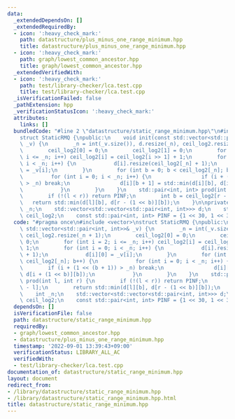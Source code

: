 ```yaml
---
data:
  _extendedDependsOn: []
  _extendedRequiredBy:
  - icon: ':heavy_check_mark:'
    path: datastructure/plus_minus_one_range_minimum.hpp
    title: datastructure/plus_minus_one_range_minimum.hpp
  - icon: ':heavy_check_mark:'
    path: graph/lowest_common_ancestor.hpp
    title: graph/lowest_common_ancestor.hpp
  _extendedVerifiedWith:
  - icon: ':heavy_check_mark:'
    path: test/library-checker/lca.test.cpp
    title: test/library-checker/lca.test.cpp
  _isVerificationFailed: false
  _pathExtension: hpp
  _verificationStatusIcon: ':heavy_check_mark:'
  attributes:
    links: []
  bundledCode: "#line 2 \"datastructure/static_range_minimum.hpp\"\n#include <vector>\n\
    struct StaticRMQ {\npublic:\n    void init(const std::vector<std::pair<int, int>>&\
    \ _v) {\n        _n = int(_v.size()), d.resize(_n), ceil_log2.resize(_n + 1);\n\
    \        ceil_log2[0] = 0;\n        ceil_log2[1] = 0;\n        for (int i = 2;\
    \ i <= _n; i++) ceil_log2[i] = ceil_log2[i >> 1] + 1;\n        for (int i = 0;\
    \ i < _n; i++) {\n            d[i].resize(ceil_log2[_n] + 1);\n            d[i][0]\
    \ = _v[i];\n        }\n        for (int b = 0; b < ceil_log2[_n]; b++) {\n   \
    \         for (int i = 0; i < _n; i++) {\n                if (i + (1 << (b + 1))\
    \ > _n) break;\n                d[i][b + 1] = std::min(d[i][b], d[i + (1 << b)][b]);\n\
    \            }\n        }\n    }\n    std::pair<int, int> prod(int l, int r) {\n\
    \        if (!(l < r)) return PINF;\n        int b = ceil_log2[r - l];\n     \
    \   return std::min(d[l][b], d[r - (1 << b)][b]);\n    }\n\nprivate:\n    int\
    \ _n;\n    std::vector<std::vector<std::pair<int, int>>> d;\n    std::vector<int>\
    \ ceil_log2;\n    const std::pair<int, int> PINF = {1 << 30, 1 << 30};\n};\n"
  code: "#pragma once\n#include <vector>\nstruct StaticRMQ {\npublic:\n    void init(const\
    \ std::vector<std::pair<int, int>>& _v) {\n        _n = int(_v.size()), d.resize(_n),\
    \ ceil_log2.resize(_n + 1);\n        ceil_log2[0] = 0;\n        ceil_log2[1] =\
    \ 0;\n        for (int i = 2; i <= _n; i++) ceil_log2[i] = ceil_log2[i >> 1] +\
    \ 1;\n        for (int i = 0; i < _n; i++) {\n            d[i].resize(ceil_log2[_n]\
    \ + 1);\n            d[i][0] = _v[i];\n        }\n        for (int b = 0; b <\
    \ ceil_log2[_n]; b++) {\n            for (int i = 0; i < _n; i++) {\n        \
    \        if (i + (1 << (b + 1)) > _n) break;\n                d[i][b + 1] = std::min(d[i][b],\
    \ d[i + (1 << b)][b]);\n            }\n        }\n    }\n    std::pair<int, int>\
    \ prod(int l, int r) {\n        if (!(l < r)) return PINF;\n        int b = ceil_log2[r\
    \ - l];\n        return std::min(d[l][b], d[r - (1 << b)][b]);\n    }\n\nprivate:\n\
    \    int _n;\n    std::vector<std::vector<std::pair<int, int>>> d;\n    std::vector<int>\
    \ ceil_log2;\n    const std::pair<int, int> PINF = {1 << 30, 1 << 30};\n};\n"
  dependsOn: []
  isVerificationFile: false
  path: datastructure/static_range_minimum.hpp
  requiredBy:
  - graph/lowest_common_ancestor.hpp
  - datastructure/plus_minus_one_range_minimum.hpp
  timestamp: '2022-09-01 13:39:43+09:00'
  verificationStatus: LIBRARY_ALL_AC
  verifiedWith:
  - test/library-checker/lca.test.cpp
documentation_of: datastructure/static_range_minimum.hpp
layout: document
redirect_from:
- /library/datastructure/static_range_minimum.hpp
- /library/datastructure/static_range_minimum.hpp.html
title: datastructure/static_range_minimum.hpp
---
```

